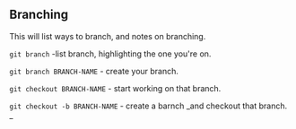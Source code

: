 ## Branching

This will list ways to branch, and notes on branching.

`git branch` -list branch, highlighting the one you're on.

`git branch BRANCH-NAME` - create your branch.

`git checkout BRANCH-NAME` - start working on that branch.

`git checkout -b BRANCH-NAME` - create a barnch _and checkout that branch.
_
